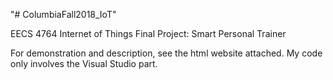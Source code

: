 "# ColumbiaFall2018_IoT" 

EECS 4764 Internet of Things Final Project: Smart Personal Trainer

For demonstration and description, see the html website attached.
My code only involves the Visual Studio part.
